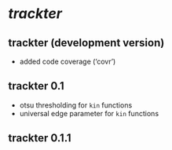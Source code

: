
<!-- README.md is generated from README.Rmd. Please edit that file -->

# *trackter*

## trackter (development version)

  - added code coverage (‘covr’)

## trackter 0.1

  - otsu thresholding for `kin` functions
  - universal edge parameter for `kin` functions

## trackter 0.1.1
